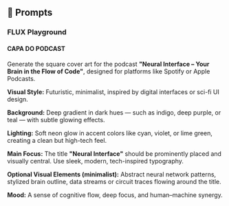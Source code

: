 ## 🧠 Prompts

### FLUX Playground

#### CAPA DO PODCAST

Generate the square cover art for the podcast **"Neural Interface – Your Brain in the Flow of Code"**, designed for platforms like Spotify or Apple Podcasts.

**Visual Style:** Futuristic, minimalist, inspired by digital interfaces or sci-fi UI design.

**Background:** Deep gradient in dark hues — such as indigo, deep purple, or teal — with subtle glowing effects.

**Lighting:** Soft neon glow in accent colors like cyan, violet, or lime green, creating a clean but high-tech feel.

**Main Focus:** The title **"Neural Interface"** should be prominently placed and visually central. Use sleek, modern, tech-inspired typography.

**Optional Visual Elements (minimalist):** Abstract neural network patterns, stylized brain outline, data streams or circuit traces flowing around the title.

**Mood:** A sense of cognitive flow, deep focus, and human–machine synergy.